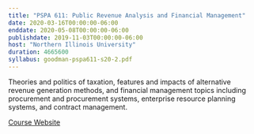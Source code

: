 ```yaml
---
title: "PSPA 611: Public Revenue Analysis and Financial Management"
date: 2020-03-16T00:00:00-06:00
enddate: 2020-05-08T00:00:00-06:00
publishdate: 2019-11-03T00:00:00-06:00
host: "Northern Illinois University"
duration: 4665600
syllabus: goodman-pspa611-s20-2.pdf
---
```


Theories and politics of taxation, features and impacts of alternative revenue generation methods, and financial management topics including procurement and procurement systems, enterprise resource planning systems, and contract management.

[Course Website](https://pspa611.cgoodman.com)
